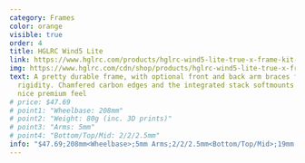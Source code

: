 ```yaml
---
category: Frames
color: orange
visible: true
order: 4
title: HGLRC Wind5 Lite
link: https://www.hglrc.com/products/hglrc-wind5-lite-true-x-frame-kit-5-inch-for-fpv-racing-drone
img: https://www.hglrc.com/cdn/shop/products/hglrc-wind5-lite-true-x-frame-kit-5-inch-for-fpv-racing-drone-536905.jpg?v=1626254167
text: A pretty durable frame, with optional front and back arm braces for extra
  rigidity. Chamfered carbon edges and the integrated stack softmounts give it a
  nice premium feel
# price: $47.69
# point1: "Wheelbase: 208mm"
# point2: "Weight: 80g (inc. 3D prints)"
# point3: "Arms: 5mm"
# point4: "Bottom/Top/Mid: 2/2/2.5mm"
info: "$47.69;208mm<Wheelbase>;5mm Arms;2/2/2.5mm<Bottom/Top/Mid>;19mm Cams;20x20 Stacks;80g"
---
```

